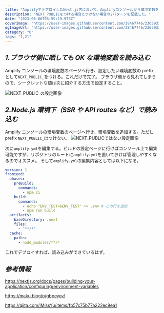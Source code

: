 ```yaml
---
title: "AmplifyでデプロイしたNext.js内において、Amplifyコンソールから環境変数を設定して使う"
description: "NEXT_PUBLICをつける場合とつけない場合の2パターンを記載した。"
date: "2023-05-06T06:59:19.978Z"
coverImage: "https://user-images.githubusercontent.com/38467746/236593357-95fd30eb-047c-4332-9822-16cc2c53d9fe.jpeg"
ogImageUrl: "https://user-images.githubusercontent.com/38467746/236593357-95fd30eb-047c-4332-9822-16cc2c53d9fe.jpeg"
category: "0"
tags: "1,21"
---
```


## _1.ブラウザ側に晒しても OK な環境変数を読み込む_

Amplify コンソールの環境変数のページへ行き、設定したい環境変数の prefix として`NEXT_PUBLIC_`をつける。これだけで完了。
ブラウザ側から見れてしまうので、シークレットな値は次に紹介する方法で設定すること。

![NEXT_PUBLIC_の設定画像](https://user-images.githubusercontent.com/38467746/236594915-0b818278-c698-4b19-bb50-83826de83737.png)

## _2.Node.js 環境下（SSR や API routes など）で読み込む_

Amplify コンソールの環境変数のページへ行き、環境変数を追加する。ただし prefix `NEXT_PUBLIC_`はつけない。
![NEXT_PUBLICではない設定画像](https://user-images.githubusercontent.com/38467746/236594913-62cc7cc8-c56e-4801-b751-1c0341a11e77.png)

次に`amplify.yml`を編集する。ビルドの設定ページに行けばコンソール上で編集可能ですが、リポジトリのルートに`amplify.yml`を置いておけば管理しやすくなるのでオススメ。
そして`amplify.yml`の編集内容としては以下になる。

```yml
version: 1
frontend:
  phases:
    preBuild:
      commands:
        - npm ci
    build:
      commands:
        - echo "ENV_TEST=$ENV_TEST" >> .env # この行を追加
        - npm run build
  artifacts:
    baseDirectory: .next
    files:
      - "**/*"
  cache:
    paths:
      - node_modules/**/*
```

これでデプロイすれば、読み込みができているはず。

## _参考情報_

https://nextjs.org/docs/pages/building-your-application/configuring/environment-variables

https://maku.blog/p/gbpeyov/

https://qiita.com/iMissYu/items/fb57c75b77a222ec9ea1
